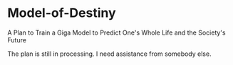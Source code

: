 # Model-of-Destiny
A Plan to Train a Giga Model to Predict One's Whole Life and the Society's Future

The plan is still in processing. I need assistance from somebody else.
